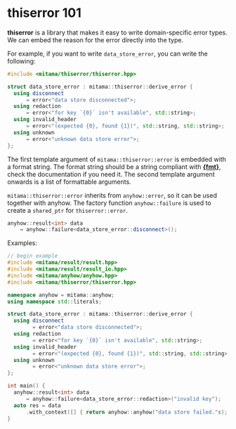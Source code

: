 # thiserror 101

**thiserror** is a library that makes it easy to write domain-specific error types.
We can embed the reason for the error directly into the type.

For example, if you want to write `data_store_error`, you can write the following:

```cpp
#include <mitama/thiserror/thiserror.hpp>

struct data_store_error : mitama::thiserror::derive_error {
  using disconnect
      = error<"data store disconnected">;
  using redaction
      = error<"for key `{0}` isn't available", std::string>;
  using invalid_header
      = error<"(expected {0}, found {1})", std::string, std::string>;
  using unknown
      = error<"unknown data store error">;
};
```

The first template argument of `mitama::thiserror::error` is embedded with a format string.
The format string should be a string compliant with [**{fmt}**](https://github.com/fmtlib/fmt), check the documentation if you need it.
The second template argument onwards is a list of formattable arguments.

`mitama::thiserror::error` inherits from `anyhow::error`, so it can be used together with anyhow.
The factory function `anyhow::failure` is used to create a `shared_ptr` for `thiserror::error`.

```cpp
anyhow::result<int> data
    = anyhow::failure<data_store_error::disconnect>();
```

Examples:

```cpp
// begin example
#include <mitama/result/result.hpp>
#include <mitama/result/result_io.hpp>
#include <mitama/anyhow/anyhow.hpp>
#include <mitama/thiserror/thiserror.hpp>

namespace anyhow = mitama::anyhow;
using namespace std::literals;

struct data_store_error : mitama::thiserror::derive_error {
  using disconnect
        = error<"data store disconnected">;
  using redaction
        = error<"for key `{0}` isn't available", std::string>;
  using invalid_header
        = error<"(expected {0}, found {1})", std::string, std::string>;
  using unknown
        = error<"unknown data store error">;
};

int main() {
  anyhow::result<int> data
      = anyhow::failure<data_store_error::redaction>("invalid key");
  auto res = data
      .with_context([] { return anyhow::anyhow("data store failed."s); });
}
```
